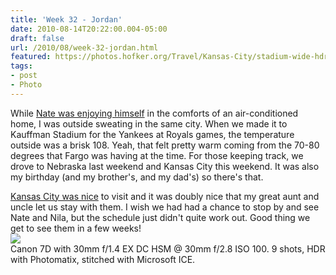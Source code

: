 ```yaml
---
title: 'Week 32 - Jordan'
date: 2010-08-14T20:22:00.004-05:00
draft: false
url: /2010/08/week-32-jordan.html
featured: https://photos.hofker.org/Travel/Kansas-City/stadium-wide-hdr/973703032_UbLqF-L.jpg
tags: 
- post
- Photo
---
```


While [Nate was enjoying himself](https://104photos.blogspot.com/2010/08/week-32-nate.html) in the comforts of an air-conditioned home, I was outside sweating in the same city. When we made it to Kauffman Stadium for the Yankees at Royals games, the temperature outside was a brisk 108. Yeah, that felt pretty warm coming from the 70-80 degrees that Fargo was having at the time. For those keeping track, we drove to Nebraska last weekend and Kansas City this weekend. It was also my birthday (and my brother's, and my dad's) so there's that.  
  
[Kansas City was nice](https://photos.hofker.org/Travel/Kansas-City/13372522_kbnha#972484025_pWJyr) to visit and it was doubly nice that my great aunt and uncle let us stay with them. I wish we had had a chance to stop by and see Nate and Nila, but the schedule just didn't quite work out. Good thing we get to see them in a few weeks!  
[![](https://photos.hofker.org/Travel/Kansas-City/stadium-wide-hdr/973703032_UbLqF-L.jpg)](https://photos.hofker.org/Travel/Kansas-City/13372522_kbnha#973703032_UbLqF-A-LB)  
Canon 7D with 30mm f/1.4 EX DC HSM @ 30mm f/2.8 ISO 100. 9 shots, HDR with Photomatix, stitched with Microsoft ICE.